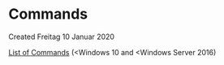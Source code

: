 # Commands
Created Freitag 10 Januar 2020

[List of Commands](https://docs.microsoft.com/en-us/previous-versions/windows/it-pro/windows-server-2012-R2-and-2012/hh831799(v=ws.11)) (<Windows 10 and <Windows Server 2016)

